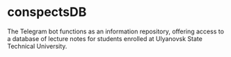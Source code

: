 # conspectsDB
The Telegram bot functions as an information repository, offering access to a database of lecture notes for students enrolled at Ulyanovsk State Technical University.
